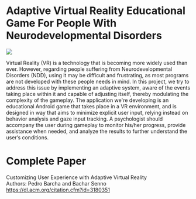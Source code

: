 # Adaptive Virtual Reality Educational Game For People With Neurodevelopmental Disorders

[![](http://res.cloudinary.com/dkxkt5ibp/image/upload/v1521336663/vr.png)](https://www.youtube.com/watch?v=wjcGY0KE4iM)

Virtual Reality (VR) is a technology that is becoming more widely used than ever. However, regarding people suffering from Neurodevelopmental Disorders (NDD), using it may be difficult and frustrating, as most programs are not developed with these people needs in mind. In this project, we try to address this issue by implementing an adaptive system, aware of the events taking place within it and capable of adjusting itself, thereby modulating the complexity of the gameplay. The application we're developing is an educational Android game that takes place in a VR environment, and is designed in way that aims to minimize explicit user input, relying instead on behavior analysis and gaze input tracking. A psychologist should accompany the user during gameplay to monitor his/her progress, provide assistance when needed, and analyze the results to further understand the user’s conditions. 

# Complete Paper
Customizing User Experience with Adaptive Virtual Reality  
Authors: Pedro Barcha and Bachar Senno  
https://dl.acm.org/citation.cfm?id=3180351  
